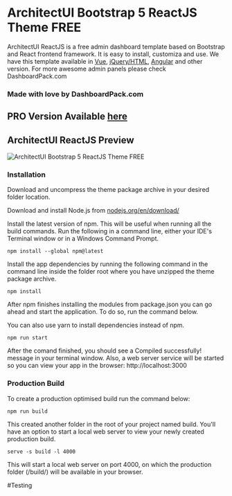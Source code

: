 # ArchitectUI Bootstrap 5 ReactJS Theme FREE

ArchitectUI ReactJS is a free admin dashboard template based on Bootstrap and React frontend framework. It is easy to install, customiza and use. We have this template available in [Vue](https://dashboardpack.com/theme-details/architectui-dashboard-vue-pro/), [jQuery/HTML](https://dashboardpack.com/theme-details/architectui-dashboard-html-pro), [Angular](https://dashboardpack.com/theme-details/architectui-angular-7-bootstrap-material-design-pro?v=7516fd43adaa) and other version. For more awesome admin panels please check DashboardPack.com

### Made with love by DashboardPack.com

## PRO Version Available [here](https://dashboardpack.com/theme-details/architectui-dashboard-react-pro)

## ArchitectUI ReactJS Preview

![ArchitectUI Bootstrap 5 ReactJS Theme FREE](https://colorlib.com/wp/wp-content/uploads/sites/2/architectui-react-free.jpg)

### Installation
Download and uncompress the theme package archive in your desired folder location.

Download and install Node.js from [nodejs.org/en/download/](https://nodejs.org/en/download/)

Install the latest version of npm. This will be useful when running all the build commands. Run the following in a command line, either your IDE's Terminal window or in a Windows Command Prompt.

                                                            
    npm install --global npm@latest
                                                            
                                                        
Install the app dependencies by running the following command in the command line inside the folder root where you have unzipped the theme package archive.


    npm install
                                                        
After npm finishes installing the modules from package.json you can go ahead and start the application. To do so, run the command below.

You can also use yarn to install dependencies instead of npm.


    npm run start
                                                        
After the comand finished, you should see a Compiled successfully! message in your terminal window. Also, a web server service will be started so you can view your app in the browser: http://localhost:3000

### Production Build

To create a production optimised build run the command below:


    npm run build
                                                        
This created another folder in the root of your project named build. You'll have an option to start a local web server to view your newly created production build.


    serve -s build -l 4000
                                                        
This will start a local web server on port 4000, on which the production folder (/build/) will be available in your browser.

#Testing

